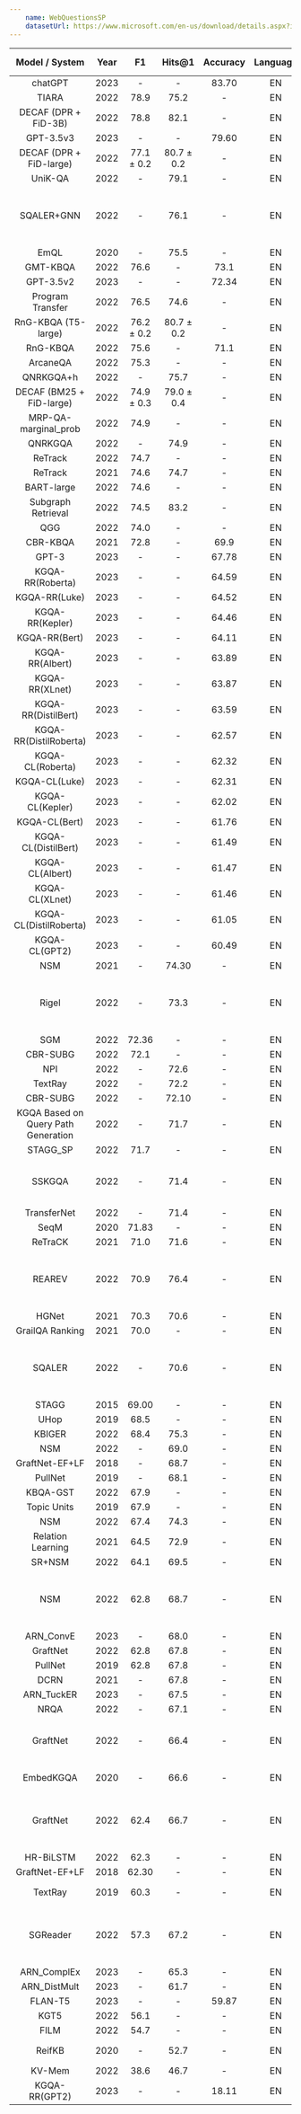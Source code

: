 ```yaml
---
    name: WebQuestionsSP
    datasetUrl: https://www.microsoft.com/en-us/download/details.aspx?id=52763
---
```


|           Model / System            | Year |     F1     |   Hits@1   | Accuracy | Language |                                      Reported by                                      |
| :---------------------------------: | :--: | :--------: | :--------: | :------: | :------: | :-----------------------------------------------------------------------------------: |
|               chatGPT               | 2023 |     -      |     -      |  83.70   |    EN    |                  [Tan et al.](https://arxiv.org/pdf/2303.07992.pdf)                   |
|                TIARA                | 2022 |    78.9    |    75.2    |    -     |    EN    |            [Shu et. al.](https://aclanthology.org/2022.emnlp-main.555.pdf)            |
|        DECAF (DPR + FiD-3B)         | 2022 |    78.8    |    82.1    |    -     |    EN    |                   [Yu et al.](https://arxiv.org/pdf/2210.00063.pdf)                   |
|              GPT-3.5v3              | 2023 |     -      |     -      |  79.60   |    EN    |                  [Tan et al.](https://arxiv.org/pdf/2303.07992.pdf)                   |
|       DECAF (DPR + FiD-large)       | 2022 | 77.1 ± 0.2 | 80.7 ± 0.2 |    -     |    EN    |                   [Yu et al.](https://arxiv.org/pdf/2210.00063.pdf)                   |
|               UniK-QA               | 2022 |     -      |    79.1    |    -     |    EN    |                   [Yu et al.](https://arxiv.org/pdf/2210.00063.pdf)                   |
|             SQALER+GNN              | 2022 |     -      |    76.1    |    -     |    EN    |     [Costas Mavromatis and George Karypis](https://arxiv.org/pdf/2210.13650.pdf)      |
|                EmQL                 | 2020 |     -      |    75.5    |    -     |    EN    |                   [Yu et al.](https://arxiv.org/pdf/2210.00063.pdf)                   |
|              GMT-KBQA               | 2022 |    76.6    |     -      |   73.1   |    EN    |              [Hu et al.](https://aclanthology.org/2022.coling-1.145.pdf)              |
|              GPT-3.5v2              | 2023 |     -      |     -      |  72.34   |    EN    |                  [Tan et al.](https://arxiv.org/pdf/2303.07992.pdf)                   |
|          Program Transfer           | 2022 |    76.5    |    74.6    |    -     |    EN    |                   [Yu et al.](https://arxiv.org/pdf/2210.00063.pdf)                   |
|         RnG-KBQA (T5-large)         | 2022 | 76.2 ± 0.2 | 80.7 ± 0.2 |    -     |    EN    |                   [Yu et al.](https://arxiv.org/pdf/2210.00063.pdf)                   |
|              RnG-KBQA               | 2022 |    75.6    |     -      |   71.1   |    EN    |              [Hu et al.](https://aclanthology.org/2022.coling-1.145.pdf)              |
|              ArcaneQA               | 2022 |    75.3    |     -      |    -     |    EN    |                   [Yu et al.](https://arxiv.org/pdf/2210.00063.pdf)                   |
|              QNRKGQA+h              | 2022 |     -      |    75.7    |    -     |    EN    |      [Ma et al.](https://link.springer.com/chapter/10.1007/978-3-031-10983-6_11)      |
|      DECAF (BM25 + FiD-large)       | 2022 | 74.9 ± 0.3 | 79.0 ± 0.4 |    -     |    EN    |                   [Yu et al.](https://arxiv.org/pdf/2210.00063.pdf)                   |
|        MRP-QA-marginal_prob         | 2022 |    74.9    |     -      |    -     |    EN    |            [Wang et al.](https://aclanthology.org/2022.naacl-main.294.pdf)            |
|               QNRKGQA               | 2022 |     -      |    74.9    |    -     |    EN    |      [Ma et al.](https://link.springer.com/chapter/10.1007/978-3-031-10983-6_11)      |
|               ReTrack               | 2022 |    74.7    |     -      |    -     |    EN    |              [Hu et al.](https://aclanthology.org/2022.coling-1.145.pdf)              |
|               ReTrack               | 2021 |    74.6    |    74.7    |    -     |    EN    |                   [Yu et al.](https://arxiv.org/pdf/2210.00063.pdf)                   |
|             BART-large              | 2022 |    74.6    |     -      |    -     |    EN    |              [Hu et al.](https://aclanthology.org/2022.coling-1.145.pdf)              |
|         Subgraph Retrieval          | 2022 |    74.5    |    83.2    |    -     |    EN    |            [Shu et. al.](https://aclanthology.org/2022.emnlp-main.555.pdf)            |
|                 QGG                 | 2022 |    74.0    |     -      |    -     |    EN    |                   [Yu et al.](https://arxiv.org/pdf/2210.00063.pdf)                   |
|              CBR-KBQA               | 2021 |    72.8    |     -      |   69.9   |    EN    |                   [Yu et al.](https://arxiv.org/pdf/2210.00063.pdf)                   |
|                GPT-3                | 2023 |     -      |     -      |  67.78   |    EN    |                  [Tan et al.](https://arxiv.org/pdf/2303.07992.pdf)                   |
|          KGQA-RR(Roberta)           | 2023 |     -      |     -      |  64.59   |    EN    |                   [Hu et al.](https://arxiv.org/pdf/2303.10368.pdf)                   |
|            KGQA-RR(Luke)            | 2023 |     -      |     -      |  64.52   |    EN    |                   [Hu et al.](https://arxiv.org/pdf/2303.10368.pdf)                   |
|           KGQA-RR(Kepler)           | 2023 |     -      |     -      |  64.46   |    EN    |                   [Hu et al.](https://arxiv.org/pdf/2303.10368.pdf)                   |
|            KGQA-RR(Bert)            | 2023 |     -      |     -      |  64.11   |    EN    |                   [Hu et al.](https://arxiv.org/pdf/2303.10368.pdf)                   |
|           KGQA-RR(Albert)           | 2023 |     -      |     -      |  63.89   |    EN    |                   [Hu et al.](https://arxiv.org/pdf/2303.10368.pdf)                   |
|           KGQA-RR(XLnet)            | 2023 |     -      |     -      |  63.87   |    EN    |                   [Hu et al.](https://arxiv.org/pdf/2303.10368.pdf)                   |
|         KGQA-RR(DistilBert)         | 2023 |     -      |     -      |  63.59   |    EN    |                   [Hu et al.](https://arxiv.org/pdf/2303.10368.pdf)                   |
|       KGQA-RR(DistilRoberta)        | 2023 |     -      |     -      |  62.57   |    EN    |                   [Hu et al.](https://arxiv.org/pdf/2303.10368.pdf)                   |
|          KGQA-CL(Roberta)           | 2023 |     -      |     -      |  62.32   |    EN    |                   [Hu et al.](https://arxiv.org/pdf/2303.10368.pdf)                   |
|            KGQA-CL(Luke)            | 2023 |     -      |     -      |  62.31   |    EN    |                   [Hu et al.](https://arxiv.org/pdf/2303.10368.pdf)                   |
|           KGQA-CL(Kepler)           | 2023 |     -      |     -      |  62.02   |    EN    |                   [Hu et al.](https://arxiv.org/pdf/2303.10368.pdf)                   |
|            KGQA-CL(Bert)            | 2023 |     -      |     -      |  61.76   |    EN    |                   [Hu et al.](https://arxiv.org/pdf/2303.10368.pdf)                   |
|         KGQA-CL(DistilBert)         | 2023 |     -      |     -      |  61.49   |    EN    |                   [Hu et al.](https://arxiv.org/pdf/2303.10368.pdf)                   |
|           KGQA-CL(Albert)           | 2023 |     -      |     -      |  61.47   |    EN    |                   [Hu et al.](https://arxiv.org/pdf/2303.10368.pdf)                   |
|           KGQA-CL(XLnet)            | 2023 |     -      |     -      |  61.46   |    EN    |                   [Hu et al.](https://arxiv.org/pdf/2303.10368.pdf)                   |
|       KGQA-CL(DistilRoberta)        | 2023 |     -      |     -      |  61.05   |    EN    |                   [Hu et al.](https://arxiv.org/pdf/2303.10368.pdf)                   |
|            KGQA-CL(GPT2)            | 2023 |     -      |     -      |  60.49   |    EN    |                   [Hu et al.](https://arxiv.org/pdf/2303.10368.pdf)                   |
|                 NSM                 | 2021 |     -      |   74.30    |    -     |    EN    |                   [He et al.](https://arxiv.org/pdf/2101.03737.pdf)                   |
|                Rigel                | 2022 |     -      |    73.3    |    -     |    EN    |     [Costas Mavromatis and George Karypis](https://arxiv.org/pdf/2210.13650.pdf)      |
|                 SGM                 | 2022 |   72.36    |     -      |    -     |    EN    |    [Ma L et al.](https://ieeexplore.ieee.org/stamp/stamp.jsp?tp=&arnumber=9747229)    |
|              CBR-SUBG               | 2022 |    72.1    |     -      |    -     |    EN    |                   [Yu et al.](https://arxiv.org/pdf/2210.00063.pdf)                   |
|                 NPI                 | 2022 |     -      |    72.6    |    -     |    EN    |             [Cao et al.](https://aclanthology.org/2022.acl-long.559.pdf)              |
|               TextRay               | 2022 |     -      |    72.2    |    -     |    EN    |             [Cao et al.](https://aclanthology.org/2022.acl-long.559.pdf)              |
|              CBR-SUBG               | 2022 |     -      |   72.10    |    -     |    EN    |                  [Das et al.](https://arxiv.org/pdf/2202.10610.pdf)                   |
| KGQA Based on Query Path Generation | 2022 |     -      |    71.7    |    -     |    EN    |     [Yang et al.](https://link.springer.com/chapter/10.1007/978-3-031-10983-6_12)     |
|              STAGG_SP               | 2022 |    71.7    |     -      |    -     |    EN    |            [Wang et al.](https://aclanthology.org/2022.naacl-main.294.pdf)            |
|               SSKGQA                | 2022 |     -      |    71.4    |    -     |    EN    |      [Mingchen Li and Jonathan Shihao Ji](https://arxiv.org/pdf/2204.10194.pdf)       |
|             TransferNet             | 2022 |     -      |    71.4    |    -     |    EN    |                  [Shi et al.](https://arxiv.org/pdf/2104.07302.pdf)                   |
|                SeqM                 | 2020 |   71.83    |     -      |    -     |    EN    |    [Ma L et al.](https://ieeexplore.ieee.org/stamp/stamp.jsp?tp=&arnumber=9747229)    |
|               ReTraCK               | 2021 |    71.0    |    71.6    |    -     |    EN    |            [Shu et. al.](https://aclanthology.org/2022.emnlp-main.555.pdf)            |
|               REAREV                | 2022 |    70.9    |    76.4    |    -     |    EN    |     [Costas Mavromatis and George Karypis](https://arxiv.org/pdf/2210.13650.pdf)      |
|                HGNet                | 2021 |    70.3    |    70.6    |    -     |    EN    |                   [Yu et al.](https://arxiv.org/pdf/2210.00063.pdf)                   |
|           GrailQA Ranking           | 2021 |    70.0    |     -      |    -     |    EN    |            [Shu et. al.](https://aclanthology.org/2022.emnlp-main.555.pdf)            |
|               SQALER                | 2022 |     -      |    70.6    |    -     |    EN    |     [Costas Mavromatis and George Karypis](https://arxiv.org/pdf/2210.13650.pdf)      |
|                STAGG                | 2015 |   69.00    |     -      |    -     |    EN    |    [Ma L et al.](https://ieeexplore.ieee.org/stamp/stamp.jsp?tp=&arnumber=9747229)    |
|                UHop                 | 2019 |    68.5    |     -      |    -     |    EN    |    [Ma L et al.](https://ieeexplore.ieee.org/stamp/stamp.jsp?tp=&arnumber=9747229)    |
|               KBIGER                | 2022 |    68.4    |    75.3    |    -     |    EN    |                   [Du et al.](https://arxiv.org/pdf/2209.03005.pdf)                   |
|                 NSM                 | 2022 |     -      |    69.0    |    -     |    EN    |             [Cao et al.](https://aclanthology.org/2022.acl-long.559.pdf)              |
|           GraftNet-EF+LF            | 2018 |     -      |    68.7    |    -     |    EN    |                  [Sun et al.](https://aclanthology.org/D18-1455.pdf)                  |
|               PullNet               | 2019 |     -      |    68.1    |    -     |    EN    |                  [Sun et al.](https://arxiv.org/pdf/1904.09537.pdf)                   |
|              KBQA-GST               | 2022 |    67.9    |     -      |    -     |    EN    |            [Wang et al.](https://aclanthology.org/2022.naacl-main.294.pdf)            |
|             Topic Units             | 2019 |    67.9    |     -      |    -     |    EN    |    [Ma L et al.](https://ieeexplore.ieee.org/stamp/stamp.jsp?tp=&arnumber=9747229)    |
|                 NSM                 | 2022 |    67.4    |    74.3    |    -     |    EN    |                   [Du et al.](https://arxiv.org/pdf/2209.03005.pdf)                   |
|          Relation Learning          | 2021 |    64.5    |    72.9    |    -     |    EN    |            [Shu et. al.](https://aclanthology.org/2022.emnlp-main.555.pdf)            |
|               SR+NSM                | 2022 |    64.1    |    69.5    |    -     |    EN    |                   [Yu et al.](https://arxiv.org/pdf/2210.00063.pdf)                   |
|                 NSM                 | 2022 |    62.8    |    68.7    |    -     |    EN    |     [Costas Mavromatis and George Karypis](https://arxiv.org/pdf/2210.13650.pdf)      |
|              ARN_ConvE              | 2023 |     -      |    68.0    |    -     |    EN    | [Cui et al.](https://www.sciencedirect.com/science/article/abs/pii/S0020025522013317) |
|              GraftNet               | 2022 |    62.8    |    67.8    |    -     |    EN    |                   [Du et al.](https://arxiv.org/pdf/2209.03005.pdf)                   |
|               PullNet               | 2019 |    62.8    |    67.8    |    -     |    EN    |                   [Yu et al.](https://arxiv.org/pdf/2210.00063.pdf)                   |
|                DCRN                 | 2021 |     -      |    67.8    |    -     |    EN    |            [Cai et al.](https://aclanthology.org/2021.findings-acl.19.pdf)            |
|             ARN_TuckER              | 2023 |     -      |    67.5    |    -     |    EN    | [Cui et al.](https://www.sciencedirect.com/science/article/abs/pii/S0020025522013317) |
|                NRQA                 | 2022 |     -      |    67.1    |    -     |    EN    |  [Guo et al.](https://link.springer.com/content/pdf/10.1007/s10489-022-03927-0.pdf)   |
|              GraftNet               | 2022 |     -      |    66.4    |    -     |    EN    |      [Mingchen Li and Jonathan Shihao Ji](https://arxiv.org/pdf/2204.10194.pdf)       |
|              EmbedKGQA              | 2020 |     -      |    66.6    |    -     |    EN    |            [Saxena et al.](https://aclanthology.org/2020.acl-main.412.pdf)            |
|              GraftNet               | 2022 |    62.4    |    66.7    |    -     |    EN    |     [Costas Mavromatis and George Karypis](https://arxiv.org/pdf/2210.13650.pdf)      |
|              HR-BiLSTM              | 2022 |    62.3    |     -      |    -     |    EN    |            [Wang et al.](https://aclanthology.org/2022.naacl-main.294.pdf)            |
|           GraftNet-EF+LF            | 2018 |   62.30    |     -      |    -     |    EN    |                  [Sun et al.](https://aclanthology.org/D18-1455.pdf)                  |
|               TextRay               | 2019 |    60.3    |     -      |    -     |    EN    |         [Bhutani et al.](https://dl.acm.org/doi/pdf/10.1145/3357384.3358033)          |
|              SGReader               | 2022 |    57.3    |    67.2    |    -     |    EN    |     [Costas Mavromatis and George Karypis](https://arxiv.org/pdf/2210.13650.pdf)      |
|             ARN_ComplEx             | 2023 |     -      |    65.3    |    -     |    EN    | [Cui et al.](https://www.sciencedirect.com/science/article/abs/pii/S0020025522013317) |
|            ARN_DistMult             | 2023 |     -      |    61.7    |    -     |    EN    | [Cui et al.](https://www.sciencedirect.com/science/article/abs/pii/S0020025522013317) |
|               FLAN-T5               | 2023 |     -      |     -      |  59.87   |    EN    |                  [Tan et al.](https://arxiv.org/pdf/2303.07992.pdf)                   |
|                KGT5                 | 2022 |    56.1    |     -      |    -     |    EN    |                   [Yu et al.](https://arxiv.org/pdf/2210.00063.pdf)                   |
|                FILM                 | 2022 |    54.7    |     -      |    -     |    EN    |                   [Yu et al.](https://arxiv.org/pdf/2210.00063.pdf)                   |
|               ReifKB                | 2020 |     -      |    52.7    |    -     |    EN    |                 [Cohen et al.](https://arxiv.org/pdf/2002.06115.pdf)                  |
|               KV-Mem                | 2022 |    38.6    |    46.7    |    -     |    EN    |                   [Du et al.](https://arxiv.org/pdf/2209.03005.pdf)                   |
|            KGQA-RR(GPT2)            | 2023 |     -      |     -      |  18.11   |    EN    |                   [Hu et al.](https://arxiv.org/pdf/2303.10368.pdf)                   |
